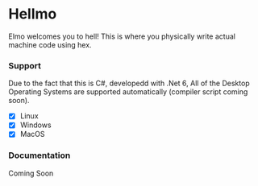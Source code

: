 # Hellmo
Elmo welcomes you to hell! 
This is where you physically write actual machine code using hex.

### Support
Due to the fact that this is C#, developedd with .Net 6, All of the Desktop Operating Systems are supported automatically (compiler script coming soon).
 - [x] Linux
 - [x] Windows
 - [x] MacOS
 
 ### Documentation
 Coming Soon
